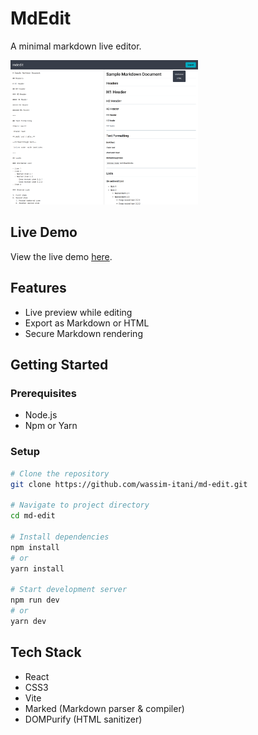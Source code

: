 # MdEdit

A minimal markdown live editor.

<img src="./screenshot.png" width="300"/>

## Live Demo

View the live demo [here](https://md-editt.netlify.app).

## Features

- Live preview while editing
- Export as Markdown or HTML
- Secure Markdown rendering

## Getting Started

### Prerequisites

- Node.js
- Npm or Yarn

### Setup

```bash
# Clone the repository
git clone https://github.com/wassim-itani/md-edit.git

# Navigate to project directory
cd md-edit

# Install dependencies
npm install
# or
yarn install

# Start development server
npm run dev
# or
yarn dev
```

## Tech Stack

- React
- CSS3
- Vite
- Marked (Markdown parser & compiler)
- DOMPurify (HTML sanitizer)
